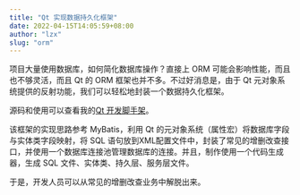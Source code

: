 ```yaml
---
title: "Qt 实现数据持久化框架"
date: 2022-04-15T14:05:59+08:00
author: "lzx"
slug: "orm"
---
```


项目大量使用数据库，如何简化数据库操作？直接上 ORM 可能会影响性能，而且也不够灵活，而且 Qt 的 ORM 框架也并不多。不过好消息是，由于 Qt 元对象系统提供的反射功能，我们可以轻松地封装一个数据持久化框架。

源码和使用可以查看我的[Qt 开发脚手架](https://github.com/lzxqaq/qframework)。

该框架的实现思路参考 MyBatis，利用 Qt 的元对象系统（属性宏）将数据库字段与实体类字段映射，将 SQL 语句放到XML配置文件中，封装了常见的增删改查接口，并使用一个数据库连接池管理数据库的连接。并且，制作使用一个代码生成器，生成 SQL 文件、实体类、持久层、服务层文件。

于是，开发人员可以从常见的增删改查业务中解脱出来。